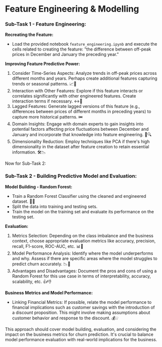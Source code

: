 # Feature Engineering & Modelling

### Sub-Task 1 - Feature Engineering:
**Recreating the Feature:**
- Load the provided notebook `feature_engineering.ipynb` and execute the cells related to creating the feature: "the difference between off-peak prices in December and January the preceding year."

**Improving Feature Predictive Power:**
1. Consider Time-Series Aspects: Analyze trends in off-peak prices across different months and years. Perhaps create additional features capturing trends or seasonal patterns. 📈📅
2. Interaction with Other Features: Explore if this feature interacts or correlates significantly with other engineered features. Create interaction terms if necessary. ↔️🔄
3. Lagged Features: Generate lagged versions of this feature (e.g., differences between prices of different months in preceding years) to capture more historical patterns. ⏮️
4. Domain Insights: Engage with domain experts to gain insights into potential factors affecting price fluctuations between December and January and incorporate that knowledge into feature engineering. 🧠🔍
5. Dimensionality Reduction: Employ techniques like PCA if there's high dimensionality in the dataset after feature creation to retain essential information. 🛠️📉

Now for Sub-Task 2:

### Sub-Task 2 - Building Predictive Model and Evaluation:
**Model Building - Random Forest:**
- Train a Random Forest Classifier using the cleaned and engineered dataset. 🌲🤖
- Split the data into training and testing sets.
- Train the model on the training set and evaluate its performance on the testing set.

**Evaluation:**
1. Metrics Selection: Depending on the class imbalance and the business context, choose appropriate evaluation metrics like accuracy, precision, recall, F1-score, ROC-AUC, etc. 📊🎯
2. Model Performance Analysis: Identify where the model underperforms and why. Assess if there are specific areas where the model struggles to predict churn accurately. 📉🧐
3. Advantages and Disadvantages: Document the pros and cons of using a Random Forest for this use case in terms of interpretability, accuracy, scalability, etc. 👍👎

**Business Metrics and Model Performance:**
- Linking Financial Metrics: If possible, relate the model performance to financial implications such as customer savings with the introduction of a discount proposition. This might involve making assumptions about customer behavior and response to the discount. 💰💡

This approach should cover model building, evaluation, and considering the impact on the business metrics for churn prediction. It's crucial to balance model performance evaluation with real-world implications for the business.
